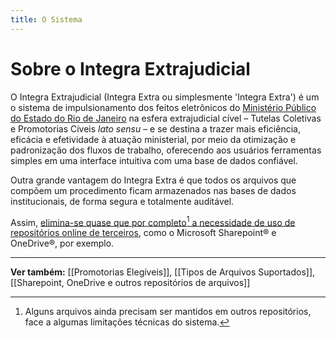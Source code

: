 ```yaml
---
title: O Sistema
---
```

# Sobre o Integra Extrajudicial

O Integra Extrajudicial (Integra Extra ou simplesmente 'Integra Extra') é um o sistema de impulsionamento dos feitos eletrônicos do [Ministério Público do Estado do Rio de Janeiro](https://www.mprj.mp.br/) na esfera extrajudicial cível – Tutelas Coletivas e Promotorias Cíveis _lato sensu_ – e se destina a trazer mais eficiência, eficácia e efetividade à atuação ministerial, por meio da otimização e padronização dos fluxos de trabalho, oferecendo aos usuários ferramentas simples em uma interface intuitiva com uma base de dados confiável.

Outra grande vantagem do Integra Extra é que todos os arquivos que compõem um procedimento ficam armazenados nas bases de dados institucionais, de forma segura e totalmente auditável. 

Assim, <u>elimina-se quase que por completo[^1] a necessidade de uso de repositórios online de terceiros</u>, como o Microsoft Sharepoint® e OneDrive®, por exemplo.
___
**Ver também:** [[Promotorias Elegíveis]], [[Tipos de Arquivos Suportados]], [[Sharepoint, OneDrive e outros repositórios de arquivos]]

[^1]: Alguns arquivos ainda precisam ser mantidos em outros repositórios, face a algumas limitações técnicas do sistema.